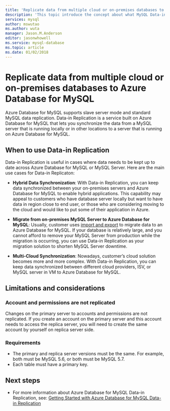 ```yaml
---
title: 'Replicate data from multiple cloud or on-premises databases to Azure Database for MySQL | Microsoft Docs'
description: 'This topic introduce the concept about what MySQL Data-in Replication is, as well as suitable scenarios, limitations, etc.'
services: mysql
author: mswutao
ms.author: wuta
manager: Jason.M.Anderson
editor: jasonwhowell
ms.service: mysql-database
ms.topic: article
ms.date: 01/02/2018
---
```

# Replicate data from multiple cloud or on-premises databases to Azure Database for MySQL

Azure Database for MySQL supports slave server mode and standard MySQL data replication. Data-in Replication is a service built on Azure Database for MySQL that lets you synchronize the data from a MySQL server that is running locally or in other locations to a server that is running on Azure Database for MySQL.

## When to use Data-in Replication

Data-in Replication is useful in cases where data needs to be kept up to date across Azure Database for MySQL or MySQL Server. Here are the main use cases for Data-in Replicaton:

- **Hybrid Data Synchronization**: With Data-in Replication, you can keep data synchronized between your on-premises servers and Azure Database for MySQL to enable hybrid applications. This capability may appeal to customers who have database server locally but want to have data in region close to end user, or those who are considering moving to the cloud and would like to put some of their application in Azure.

- **Migrate from on-premises MySQL Server to Azure Database for MySQL**: Usually, customer uses [import and export](./concepts-migrate-import-export.md) to migrate data to an Azure Database for MySQL. If your database is relatively large, and you cannot afford to remove your MySQL Server from production while the migration is occurring, you can use Data-in Replication as your migration solution to shorten MySQL Server downtime. 

- **Multi-Cloud Synchronization**: Nowadays, customer’s cloud solution becomes more and more complex. With Data-in Replication, you can keep data synchronized between different cloud providers, ISV, or MySQL server in VM to Azure Database for MySQL.  

## Limitations and considerations 

### Account and permissions are not replicated 
Changes on the primary server to accounts and permissions are not replicated. If you create an account on the primary server and this account needs to access the replica server, you will need to create the same account by yourself on replica server side. 

### Requirements 
- The primary and replica server versions must be the same. For example, both must be MySQL 5.6, or both must be MySQL 5.7. 
- Each table must have a primary key.

## Next steps
- For more information about Azure Database for MySQL Data-in Replication, see: [Getting Started with Azure Database for MySQL Data-in Replication](./howto-data-in.md)
